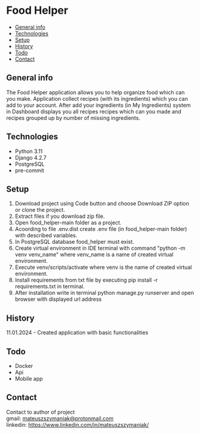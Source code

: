 # Food Helper

* [General info](#general-info)
* [Technologies](#technologies)
* [Setup](#setup)
* [History](#history)
* [Todo](#todo)
* [Contact](#contact)

## General info
The Food Helper application allows you to help organize food which can you make. Application collect recipes (with its ingredients) which you can add to your account. After add your ingredients (in My Ingredients) system in Dashboard displays you all recipes recipes which can you made and recipes grouped up by number of missing ingredients.

## Technologies
<ul>
    <li>Python 3.11</li>
    <li>Django 4.2.7</li>
    <li>PostgreSQL</li>
    <li>pre-commit</li>
</ul>

## Setup
<ol>
    <li>Download project using Code button and choose Download ZIP option or clone the project.</li>
    <li>Extract files if you download zip file.</li>
    <li>Open food_helper-main folder as a project.</li>
    <li>Acoording to file .env.dist create .env file (in food_helper-main folder) with described variables.</li>
    <li>In PostgreSQL database food_helper must exist.</li>
    <li>Create virtual environment in IDE terminal with command "python -m venv venv_name" where venv_name is a name of created virtual environment.</li>
    <li>Execute venv/scripts/activate where venv is the name of created virtual environment.</li>
    <li>Install requirements from txt file by executing pip install -r requirements.txt in terminal.</li>
    <li>After installation write in terminal python manage.py runserver and open browser with displayed url address</li>
</ol>

## History
11.01.2024 - Created application with basic functionalities

## Todo
<ul>
    <li>Docker</li>
    <li>Api</li>
    <li>Mobile app</li>
</ul>

## Contact
Contact to author of project
<br>
gmail: mateuszszymaniak@protonmail.com
<br>
linkedin: https://www.linkedin.com/in/mateuszszymaniak/
